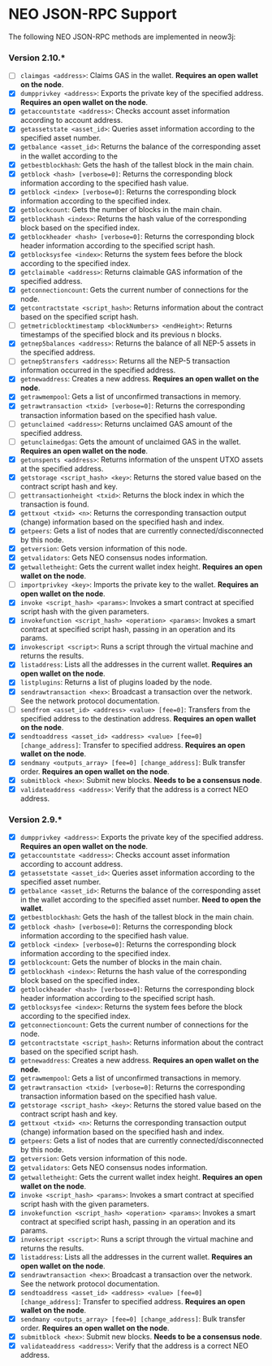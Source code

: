# NEO JSON-RPC Support

The following NEO JSON-RPC methods are implemented in neow3j:

### Version 2.10.*

- [ ] `claimgas <address>`: Claims GAS in the wallet. **Requires an open wallet
  on the node**.
- [x] `dumpprivkey <address>`: Exports the private key of the specified address.
  **Requires an open wallet on the node**.
- [x] `getaccountstate <address>`: Checks account asset information according to
  account address.
- [x] `getassetstate <asset_id>`: Queries asset information according to the
  specified asset number.
- [x] `getbalance <asset_id>`: Returns the balance of the corresponding asset in
  the wallet according to the
- [x] `getbestblockhash`: Gets the hash of the tallest block in the main chain.
- [x] `getblock <hash> [verbose=0]`: Returns the corresponding block information
  according to the specified hash value.
- [x] `getblock <index> [verbose=0]`: Returns the corresponding block
  information according to the specified index.
- [x] `getblockcount`: Gets the number of blocks in the main chain.
- [x] `getblockhash <index>`: Returns the hash value of the corresponding block
  based on the specified index.
- [x] `getblockheader <hash> [verbose=0]`: Returns the corresponding block
  header information according to the specified script hash.
- [x] `getblocksysfee <index>`: Returns the system fees before the block
  according to the specified index.
- [x] `getclaimable <address>`: Returns claimable GAS information of the
  specified address.
- [x] `getconnectioncount`: Gets the current number of connections for the node.
- [x] `getcontractstate <script_hash>`: Returns information about the contract
  based on the specified script hash.
- [ ] `getmetricblocktimestamp <blockNumbers> <endHeight>`: Returns timestamps
  of the specified block and its previous n blocks.
- [x] `getnep5balances <address>`: Returns the balance of all NEP-5 assets in
  the specified address.
- [ ] `getnep5transfers <address>`: Returns all the NEP-5 transaction
  information occurred in the specified address.
- [x] `getnewaddress`: Creates a new address. **Requires an open wallet on the
  node**.
- [x] `getrawmempool`: Gets a list of unconfirmed transactions in memory.
- [x] `getrawtransaction <txid> [verbose=0]`: Returns the corresponding
  transaction information based on the specified hash value.
- [ ] `getunclaimed <address>`: Returns unclaimed GAS amount of the specified
  address.
- [ ] `getunclaimedgas`: Gets the amount of unclaimed GAS in the wallet.
  **Requires an open wallet on the node**.
- [x] `getunspents <address>`: Returns information of the unspent UTXO assets at
  the specified address.
- [x] `getstorage <script_hash> <key>`: Returns the stored value based on the
  contract script hash and key.
- [ ] `gettransactionheight <txid>`: Returns the block index in which the
  transaction is found.
- [x] `gettxout <txid> <n>`: Returns the corresponding transaction output
  (change) information based on the specified hash and index.
- [x] `getpeers`: Gets a list of nodes that are currently connected/disconnected
  by this node.
- [x] `getversion`: Gets version information of this node.
- [x] `getvalidators`: Gets NEO consensus nodes information.
- [x] `getwalletheight`: Gets the current wallet index height. **Requires an
  open wallet on the node**.
- [ ] `importprivkey <key>`: Imports the private key to the wallet. **Requires
  an open wallet on the node**.
- [x] `invoke <script_hash> <params>`: Invokes a smart contract at specified
  script hash with the given parameters.
- [x] `invokefunction <script_hash> <operation> <params>`: Invokes a smart
  contract at specified script hash, passing in an operation and its params.
- [x] `invokescript <script>`: Runs a script through the virtual machine and
  returns the results.
- [x] `listaddress`: Lists all the addresses in the current wallet. **Requires
  an open wallet on the node**.
- [x] `listplugins`: Returns a list of plugins loaded by the node.
- [x] `sendrawtransaction <hex>`: Broadcast a transaction over the network. See
  the network protocol documentation.
- [ ] `sendfrom <asset_id> <address> <value> [fee=0]`: Transfers from the
  specified address to the destination address. **Requires an open wallet on the
  node**.
- [x] `sendtoaddress <asset_id> <address> <value> [fee=0] [change_address]`:
  Transfer to specified address. **Requires an open wallet on the node**.
- [x] `sendmany <outputs_array> [fee=0] [change_address]`: Bulk transfer order.
  **Requires an open wallet on the node**.
- [x] `submitblock <hex>`: Submit new blocks. **Needs to be a consensus node**.
- [x] `validateaddress <address>`: Verify that the address is a correct NEO address.

### Version 2.9.*

- [x] `dumpprivkey <address>`: Exports the private key of the specified address.
  **Requires an open wallet on the node**.
- [x] `getaccountstate <address>`: Checks account asset information according to
  account address.
- [x] `getassetstate <asset_id>`: Queries asset information according to the
  specified asset number.
- [x] `getbalance <asset_id>`: Returns the balance of the corresponding asset in
  the wallet according to the specified asset number. **Need to open the wallet**.
- [x] `getbestblockhash`: Gets the hash of the tallest block in the main chain.
- [x] `getblock <hash> [verbose=0]`: Returns the corresponding block information
  according to the specified hash value.
- [x] `getblock <index> [verbose=0]`: Returns the corresponding block
  information according to the specified index.
- [x] `getblockcount`: Gets the number of blocks in the main chain.
- [x] `getblockhash <index>`: Returns the hash value of the corresponding block
  based on the specified index.
- [x] `getblockheader <hash> [verbose=0]`: Returns the corresponding block
  header information according to the specified script hash.
- [x] `getblocksysfee <index>`: Returns the system fees before the block
  according to the specified index.
- [x] `getconnectioncount`: Gets the current number of connections for the node.
- [x] `getcontractstate <script_hash>`: Returns information about the contract
  based on the specified script hash.
- [x] `getnewaddress`: Creates a new address. **Requires an open wallet on the
  node**.
- [x] `getrawmempool`: Gets a list of unconfirmed transactions in memory.
- [x] `getrawtransaction <txid> [verbose=0]`: Returns the corresponding
  transaction information based on the specified hash value.
- [x] `getstorage <script_hash> <key>`: Returns the stored value based on the
  contract script hash and key.
- [x] `gettxout <txid> <n>`: Returns the corresponding transaction output
  (change) information based on the specified hash and index.
- [x] `getpeers`: Gets a list of nodes that are currently connected/disconnected
  by this node.
- [x] `getversion`: Gets version information of this node.
- [x] `getvalidators`: Gets NEO consensus nodes information.
- [x] `getwalletheight`: Gets the current wallet index height. **Requires an
  open wallet on the node**.
- [x] `invoke <script_hash> <params>`: Invokes a smart contract at specified
  script hash with the given parameters.
- [x] `invokefunction <script_hash> <operation> <params>`: Invokes a smart
  contract at specified script hash, passing in an operation and its params.
- [x] `invokescript <script>`: Runs a script through the virtual machine and
  returns the results.
- [x] `listaddress`: Lists all the addresses in the current wallet. **Requires
  an open wallet on the node**.
- [x] `sendrawtransaction <hex>`: Broadcast a transaction over the network. See
  the network protocol documentation.
- [x] `sendtoaddress <asset_id> <address> <value> [fee=0] [change_address]`:
  Transfer to specified address. **Requires an open wallet on the node**.
- [x] `sendmany <outputs_array> [fee=0] [change_address]`: Bulk transfer order.
  **Requires an open wallet on the node**.
- [x] `submitblock <hex>`: Submit new blocks. **Needs to be a consensus node**.
- [x] `validateaddress <address>`: Verify that the address is a correct NEO
  address.
